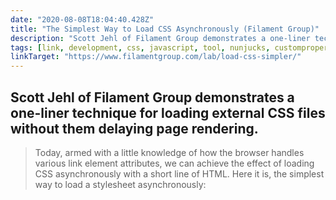```yaml
---
date: "2020-08-08T18:04:40.428Z"
title: "The Simplest Way to Load CSS Asynchronously (Filament Group)"
description: "Scott Jehl of Filament Group demonstrates a one-liner technique for loading external CSS files without them delaying page rendering"
tags: [link, development, css, javascript, tool, nunjucks, customproperties, 11ty]
linkTarget: "https://www.filamentgroup.com/lab/load-css-simpler/"
---
```

Scott Jehl of Filament Group demonstrates a one-liner technique for loading external CSS files without them delaying page rendering.
---
> Today, armed with a little knowledge of how the browser handles various link element attributes, we can achieve the effect of loading CSS asynchronously with a short line of HTML. Here it is, the simplest way to load a stylesheet asynchronously:
